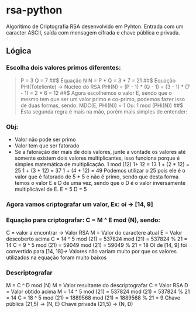 # rsa-python
Algoritimo de Criptografia RSA desenvolvido em Pyhton.
Entrada com um caracter ASCII, saída com mensagem cifrada e chave pública e privada.

## Lógica
### Escolha dois valores primos diferentes:
> P = 3
> Q = 7
##$ Equação N
N = P * Q = 3 * 7 = 21
##$ Equação PHI(Toteliente) -> Núcleo do RSA
PHI(N) = (P - 1) * (Q - 1) = (3 - 1) * (7 - 1) = 2 * 6 = 12
##$ Agora escolhemos o valor E, sendo que o mesmo tem que ser um valor primo e co-primo,
podemos fazer isso de duas formas, sendo:
MDC(E, PHI(N)) = 1
Ou:
1 mod (PHI(N))
##$ Esta segunda regra é mais na mão, porém mais simples de entender:
### Obj:
- Valor não pode ser primo
- Valor tem que ser fatorado
- Se a fatoração der mais de dois valores, junte a vontade os valores até somente
existem dois valores multiplicantes, isso funciona porque é simples matemática de
multiplicação.
1 mod (12)
1+ 12 = 13
1 + (2 * 12) = 25
1 + (3 * 12) = 37
1 + (4 * 12) = 49
Podemos utilizar o 25 pois ele é o valor que é fatorado de 5 * 5 e não é primo, sendo que
desta forma temos o valor E e D de uma vez, sendo que o D é o valor inversamente
multiplicável de E.
E = 5
D = 5
### Agora vamos criptografar um valor, Ex: oi -> [14, 9]
### Equação para criptografar: C = M ^ E mod (N), sendo:
C = valor a encontrar -> Valor RSA
M = Valor do caractere atual
E = Valor descoberto acima
C = 14 ^ 5 mod (21) = 537824 mod (21) = 537824 % 21 = 14
C = 9 ^ 5 mod (21) = 59049 mod (21) = 59049 % 21 = 18
OI de [14, 9] foi convertido para [14, 18]-> Valores não variam muito por que os valores
utilizados na equação foram muito baixos
### Descriptografar
M = C ^ D mod (N)
M = Valor resultante do descriptografar
C = Valor RSA
D = Valor obtido acima
M = 14 ^ 5 mod (21) = 537824 mod (21) = 537824 % 21 = 14
C = 18 ^ 5 mod (21) = 1889568 mod (21) = 1889568 % 21 = 9
Chave pública (21,5) -> (N, E)
Chave privada (21,5) -> (N, D)

